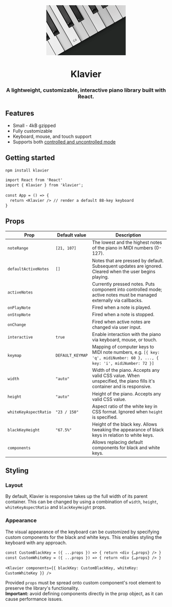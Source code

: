 <div align="center">
  <img src="media/logo.png" width="248" height="156" alt="Klavier logo" />
</div>

<div align="center">
  <h1>Klavier</h1>
  <h3>A lightweight, customizable, interactive piano library built with React.</h3>
</div>

## Features

* Small - 4kB gzipped
* Fully customizable
* Keyboard, mouse, and touch support
* Supports both [controlled and uncontrolled mode](https://react.dev/learn/sharing-state-between-components#controlled-and-uncontrolled-components)

## Getting started

```
npm install klavier
```

```tsx
import React from 'React'
import { Klavier } from 'klavier';

const App = () => {
  return <Klavier /> // render a default 88-key keyboard
}
```

## Props

| Prop                  | Default value    | Description                                                  |
|-----------------------|------------------|--------------------------------------------------------------|
| `noteRange`           | `[21, 107]`      | The lowest and the highest notes of the piano in MIDI numbers (0-127). |
| `defaultActiveNotes`  | `[]`             | Notes that are pressed by default. Subsequent updates are ignored. Cleared when the user begins playing. |
| `activeNotes`         |                  | Currently pressed notes. Puts component into controlled mode; active notes must be managed externally via callbacks. |
| `onPlayNote`          |                  | Fired when a note is played.                                 |
| `onStopNote`          |                  | Fired when a note is stopped.                                |
| `onChange`            |                  | Fired when active notes are changed via user input.          |
| `interactive`         | `true`           | Enable interaction with the piano via keyboard, mouse, or touch. |
| `keymap`              | `DEFAULT_KEYMAP` | Mapping of computer keys to MIDI note numbers, e.g. `[{ key: 'q', midiNumber: 60 }, ..., { key: 'i', midiNumber: 72 }]` |
| `width`               | `"auto"`         | Width of the piano. Accepts any valid CSS value. When unspecified, the piano fills it's container and is responsive. |
| `height`              | `"auto"`         | Height of the piano. Accepts any valid CSS value.            |
| `whiteKeyAspectRatio` | `"23 / 150"`     | Aspect ratio of the white key in CSS format. Ignored when `height` is specified. |
| `blackKeyHeight`      | `"67.5%"`        | Height of the black key. Allows tweaking the appearance of black keys in relation to white keys. |
| `components`          |                  | Allows replacing default components for black and white keys.  |


## Styling

### Layout
By default, Klavier is responsive takes up the full width of its parent container. This can be changed by using a combination of `width`, `height`, `whiteKeyAspectRatio` and `blackKeyHeight` props. 

### Appearance
The visual appearance of the keyboard can be customized by specifying custom components for the black and white keys. This enables styling the keyboard with any approach.

```tsx
const CustomBlackKey = ({ ...props }) => { return <div {…props} /> }
const CustomWhiteKey = ({ ...props }) => { return <div {…props} /> }

<Klavier components={{ blackKey: CustomBlackKey, whiteKey: CustomWhiteKey }} />
```

Provided `props` must be spread onto custom component's root element to preserve the library's functionality. <br/>
**Important:** avoid defining components directly in the prop object, as it can cause performance issues.
